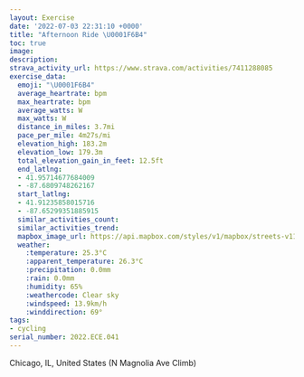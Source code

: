 ```yaml
---
layout: Exercise
date: '2022-07-03 22:31:10 +0000'
title: "Afternoon Ride \U0001F6B4"
toc: true
image:
description:
strava_activity_url: https://www.strava.com/activities/7411288085
exercise_data:
  emoji: "\U0001F6B4"
  average_heartrate: bpm
  max_heartrate: bpm
  average_watts: W
  max_watts: W
  distance_in_miles: 3.7mi
  pace_per_mile: 4m27s/mi
  elevation_high: 183.2m
  elevation_low: 179.3m
  total_elevation_gain_in_feet: 12.5ft
  end_latlng:
  - 41.95714677684009
  - -87.6809748262167
  start_latlng:
  - 41.91235858015716
  - -87.65299351885915
  similar_activities_count:
  similar_activities_trend:
  mapbox_image_url: https://api.mapbox.com/styles/v1/mapbox/streets-v11/static/path-5+787af2-1.0(e_y~Ffv~uOX%5BKFKd%40IB%5DFmA%40s%40Cu%40DYHSPoAtBGBS%5COJ%5Dn%40I%40%5Bp%40m%40bAELUPOZQTe%40z%40a%40f%40OZiC%7CDy%40tA_B%60CWVoClEq%40z%40gCbEsKhPoAxBu%40%7C%40m%40fAaBfCy%40vAWZeAfBWRGRi%40v%40w%40pA%7BAxBOTDF_%40b%40%7BBlDQRa%40p%40QRGPg%40r%40o%40hAeAzASV%5Dj%40UTS%5EO%60%40KHUZa%40x%40MLsArBaAfAYPg%40x%40kAvA%5BZOT%7BCzDwDpEIN%7BCjDSX%7BAlBw%40v%40IBKDUVc%40AkAHu%40Ag%40DIAsCF%5BBKAw%40DWCQ%40QC%7D%40JKCWB_%40AuABOCMDKAKBg%40AK%40YEGHSCg%40B%7BAB_%40EmAHiC%3Fc%40%40mAAKAIBI%3FMEG%40u%40JKAe%40B%7BAAcADg%40ASEmBHg%40%40K%40%7D%40COBuADOCkDFoBBGAk%40B%7B%40GgAFgB%40%7BABYAW%40ICK%40%5BEW%40YFe%40BcAA%7BCFc%40Ea%40%3Fa%40FKC%7D%40Dc%40Ai%40BK%40o%40CgA%40QCKBOEiBJKCg%40DKBuB%40mAEQDw%40BWCGB%5BCyCFIEI%3Fg%40Ae%40%40KFe%40f%40%5DRgA~%40%5BPMBa%40ZuAr%40oD%60CI%40%5BVOd%40E%40CFE%3FKHGH%40DCC%3FBBACA),pin-s-s+e5b22e(-87.653,41.91235),pin-s-f+89ae00(-87.68098000000008,41.95713999999997)/auto/800x800?access_token=pk.eyJ1Ijoiam9zaGJlY2ttYW4iLCJhIjoiY205eWR2aDd1MWZ6djJrbXc4a3M0bWZleiJ9.XiG9OWkNcZk2QzjJbxLB4A
  weather:
    :temperature: 25.3°C
    :apparent_temperature: 26.3°C
    :precipitation: 0.0mm
    :rain: 0.0mm
    :humidity: 65%
    :weathercode: Clear sky
    :windspeed: 13.9km/h
    :winddirection: 69°
tags:
- cycling
serial_number: 2022.ECE.041
---
```

Chicago, IL, United States (N Magnolia Ave Climb)

